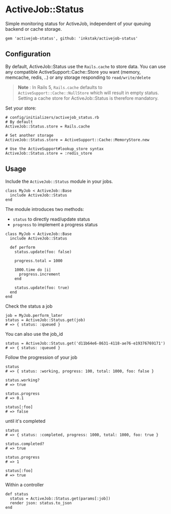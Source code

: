 # ActiveJob::Status

Simple monitoring status for ActiveJob, independent of your queuing backend or cache storage.

```
gem 'activejob-status', github: 'inkstak/activejob-status'
```

## Configuration

By default, ActiveJob::Status use the <code>Rails.cache</code> to store data.
You can use any compatible ActiveSupport::Cache::Store you want (memory, memcache, redis, ..)
or any storage responding to <code>read/write/delete</code>

> **Note** : In Rails 5, `Rails.cache` defaults to  `ActiveSupport::Cache::NullStore` which will result in empty status. Setting a cache store for ActiveJob::Status is therefore mandatory.

Set your store:

```
# config/initializers/activejob_status.rb
# By default
ActiveJob::Status.store = Rails.cache

# Set another storage
ActiveJob::Status.store = ActiveSupport::Cache::MemoryStore.new

# Use the ActiveSupport#lookup_store syntax
ActiveJob::Status.store = :redis_store
```


## Usage

Include the <code>ActiveJob::Status</code> module in your jobs.

```
class MyJob < ActiveJob::Base
  include ActiveJob::Status
end
```

The module introduces two methods:

* <code>status</code> to directly read/update status
* <code>progress</code> to implement a progress status

```
class MyJob < ActiveJob::Base
  include ActiveJob::Status

  def perform
    status.update(foo: false)

    progress.total = 1000

    1000.time do |i|
   	  progress.increment
   	end

    status.update(foo: true)
  end
end
```


Check the status a job

    job = MyJob.perform_later
    status = ActiveJob::Status.get(job)
    # => { status: :queued }

You can also use the job_id


    status = ActiveJob::Status.get('d11b64e6-8631-4118-ae76-e19376769171')
    # => { status: :queued }

Follow the progression of your job

    status
    # => { status: :working, progress: 100, total: 1000, foo: false }

    status.working?
    # => true

    status.progress
    # => 0.1

    status[:foo]
    # => false

until it's completed

    status
    # => { status: :completed, progress: 1000, total: 1000, foo: true }

    status.completed?
    # => true

    status.progress
    # => 1

    status[:foo]
    # => true

Within a controller

    def status
      status = ActiveJob::Status.get(params[:job])
      render json: status.to_json
    end
